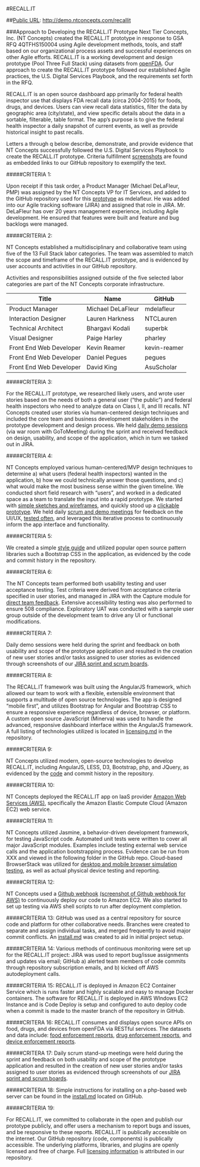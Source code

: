 #RECALL.IT 

##[Public URL](http://demo.ntconcepts.com/recallit): http://demo.ntconcepts.com/recallit

###Approach to Developing the  RECALL.IT Prototype
Next Tier Concepts, Inc. (NT Concepts) created the RECALL.IT prototype in response to GSA RFQ 4QTFHS150004 using Agile development methods, tools, and staff based on our organizational process assets and successful experiences on other Agile efforts. RECALL.IT is a working development and design prototype (Pool Three Full Stack) using datasets from [openFDA](http://open.fda.gov). Our approach to create the RECALL.IT prototype followed our established Agile practices, the U.S. Digital Services Playbook, and the requirements set forth in the RFQ.

RECALL.IT is an open source dashboard app primarily for federal health inspector use that displays FDA recall data (circa 2004-2015) for foods, drugs, and devices. Users can view recall data statistics, filter the data by geographic area (city/state), and view specific details about the data in a sortable, filterable, table format. The app’s purpose is to give the federal health inspector a daily snapshot of current events, as well as provide historical insight to past recalls.

Letters a through q below describe, demonstrate, and provide evidence that NT Concepts successfully followed the U.S. Digital Services Playbook to create the RECALL.IT prototype. Criteria fulfillment [screenshots](https://github.com/NTConcepts/18f/tree/master/ASSETS) are found as embedded links to our GitHub repository to exemplify the text.

#####CRITERIA 1:

Upon receipt if this task order, a Product Manager (Michael DeLaFleur, PMP) was assigned by the NT Concepts VP for IT Services, and added to the GitHub repository used for this [prototype](https://github.com/NTConcepts/18f) as mdelafleur. He was added into our Agile tracking software (JIRA) and assigned that role in JIRA. Mr. DeLaFleur has over 20 years management experience, including Agile development. He ensured that features were built and feature and bug backlogs were managed.

#####CRITERIA 2:

NT Concepts established a multidisciplinary and collaborative team using five of the 13 Full Stack labor categories. The team was assembled to match the scope and timeframe of the RECALL.IT prototype, and is evidenced by user accounts and activities in our GitHub repository. 

Activities and responsibilities assigned outside of the five selected labor categories are part of the NT Concepts corporate infrastructure.

| Title | Name | GitHub |
|---|---|---|
| Product Manager | Michael DeLaFleur | mdelafleur | 
| Interaction Designer | Lauren Harkness | NTCLauren | 
| Technical Architect | Bhargavi Kodali | superbk | 
| Visual Designer | Paige Harley | pharley | 
| Front End Web Developer | Kevin Reamer | kevin-reamer | 
| Front End Web Developer | Daniel Pegues | pegues | 
| Front End Web Developer | David King | AsuScholar | 


#####CRITERIA 3:

For the RECALL.IT prototype, we researched likely users, and wrote user stories based on the needs of both a general user (“the public”) and federal health inspectors who need to analyze data on Class I, II, and III recalls. NT Concepts created user stories via human-centered design techniques and included the core team and business development stakeholders in the prototype development and design process. We held [daily demo sessions](https://github.com/NTConcepts/18f/tree/master/ASSETS/HCD) (via war room with GoToMeeting) during the sprint and received feedback on design, usability, and scope of the application, which in turn we tasked out in JIRA. 

#####CRITERIA 4:

NT Concepts employed various human-centered/MVP design techniques to determine a) what users (federal health inspectors) wanted in the application, b) how we could technically answer those questions, and c) what would make the most business sense within the given timeline. We conducted short field research with “users”, and worked in a dedicated space as a team to translate the input into a rapid prototype. We started with [simple sketches and wireframes](https://github.com/NTConcepts/18f/blob/master/ASSETS/PROTOTYPE/OpenFDA_sketch.jpg), and quickly stood up a [clickable prototype](https://github.com/NTConcepts/18f/tree/master/ASSETS/HCD). We held daily [scrum and demo meetings](https://github.com/NTConcepts/18f/tree/master/ASSETS/HCD) for feedback on the UI/UX, [tested often](https://github.com/NTConcepts/18f/tree/master/ASSETS/AGILE%20REPORTS/TEST%20SESSIONS), and leveraged this iterative process to continuously inform the app interface and functionality.

#####CRITERIA 5:

We created a simple [style guide](https://github.com/NTConcepts/18f/tree/master/ASSETS/STYLEGUIDE) and utilized popular open source pattern libraries such a Bootstrap CSS in the application, as evidenced by the code and commit history in the repository. 

#####CRITERIA 6:

The NT Concepts team performed both usability testing and user acceptance testing. Test criteria were derived from acceptance criteria specified in user stories, and managed in JIRA with the Capture module for [direct team feedback](https://github.com/NTConcepts/18f/tree/master/ASSETS/AGILE%20REPORTS/TEST%20SESSIONS). Extensive accessibility testing was also performed to ensure 508 compliance. Exploratory UAT was conducted with a sample user group outside of the development team to drive any UI or functional modifications.

#####CRITERIA 7:

Daily demo sessions were held during the sprint and feedback on both usability and scope of the prototype application and resulted in the creation of new user stories and/or tasks assigned to user stories as evidenced through screenshots of our [JIRA sprint and scrum boards](https://github.com/NTConcepts/18f/tree/master/ASSETS/AGILE%20REPORTS/).

#####CRITERIA 8:

The RECALL.IT framework was built using the AngularJS framework, which allowed our team to work with a flexible, extensible environment that supports a multitude of open source technologies. The app is designed “mobile first”, and utilizes Bootstrap for Angular and Bootstrap CSS to ensure a responsive experience regardless of device, browser, or platform. A custom open source JavaScript (Minerva) was used to handle the advanced, responsive dashboard interface within the AngularJS framework. A full listing of technologies utilized is located in [licensing.md](https://github.com/NTConcepts/18f/blob/master/licensing.md) in the repository.

#####CRITERIA 9:

NT Concepts utilized modern, open-source technologies to develop RECALL.IT,  including AngularJS, LESS, D3, Bootstrap, php, and JQuery, as evidenced by the [code](https://github.com/NTConcepts/18f/tree/master/js) and commit history in the repository. 

#####CRITERIA 10:

NT Concepts deployed the RECALL.IT app on IaaS provider [Amazon Web Services (AWS)](https://github.com/NTConcepts/18f/tree/master/ASSETS/AWS), specifically the Amazon Elastic Compute Cloud (Amazon EC2) web service. 

#####CRITERIA 11:

NT Concepts utilized Jasmine, a behavior-driven development framework, for testing JavaScript code. Automated unit tests were written to cover all major JavaScript modules. Examples include testing external web service calls and the application bootstrapping process. Evidence can be run from XXX and viewed in the following folder in the GitHub repo. Cloud-based BrowserStack was utilized for [desktop and mobile browser simulation testing](https://github.com/NTConcepts/18f/blob/master/ASSETS/AGILE%20REPORTS/TEST%20SESSIONS/), as well as actual physical device testing and reporting.

#####CRITERIA 12:

NT Concepts used a [Github webhook](https://github.com/NTConcepts/18f/settings/hooks) [(screenshot of Github webhook for AWS)](https://github.com/NTConcepts/18f/tree/master/ASSETS/AWS) to continuously deploy our code to Amazon EC2. We also started to set up testing via AWS shell scripts to run after deployment completion.

#####CRITERIA 13:
GitHub was used as a central repository for source code and platform for other collaborative needs. Branches were created to separate and assign individual tasks, and merged frequently to avoid major commit conflicts. An [install.md](https://github.com/NTConcepts/18f/blob/master/Install.md) was created to aid in initial project setup.

#####CRITERIA 14:
Various methods of continuous monitoring were set up for the RECALL.IT project: JIRA was used to report bug/issue assignments and updates via email; GitHub a) alerted team members of code commits through repository subscription emails, and b) kicked off AWS autodeployment calls.

#####CRITERIA 15:
RECALL.IT is deployed in Amazon EC2 Container Service which is runs faster and highly scalable and easy to manage Docker containers. The software for RECALL.IT is deployed in AWS WIndows EC2 Instance and is Code Deploy is setup and configured to auto deploy code when a commit is made to the master branch of the repository in GitHub.

#####CRITERA 16:
RECALL.IT consumes and displays open source APIs on food, drugs, and devices from openFDA via RESTful services. The datasets and data include: [food enforcement reports](https://api.fda.gov/food/enforcement.json), [drug enforcement reports](https://api.fda.gov/drug/enforcement.json), and [device enforcement reports](https://api.fda.gov/device/enforcement.json).


#####CRITERA 17:
Daily scrum stand-up meetings were held during the sprint and feedback on both usability and scope of the prototype application and resulted in the creation of new user stories and/or tasks assigned to user stories as evidenced through screenshots of our [JIRA sprint and scrum boards](https://github.com/NTConcepts/18f/tree/master/ASSETS/AGILE%20REPORTS/SPRINTS).



#####CRITERIA 18:
Simple instructions for installing on a php-based web server can be found in the [install.md](https://github.com/NTConcepts/18f/blob/master/Install.md) located on GitHub.

#####CRITERIA 19:

For RECALL.IT, we committed to collaborate in the open and publish our prototype publicly, and offer users a mechanism to report bugs and issues, and be responsive to these reports. RECALL.IT is publically accessible on the internet. Our GitHub repository (code, components) is publically accessible. The underlying platforms, libraries, and plugins are openly licensed and free of charge. Full [licensing information](https://github.com/NTConcepts/18f/blob/master/licensing.md) is attributed in our repository.


